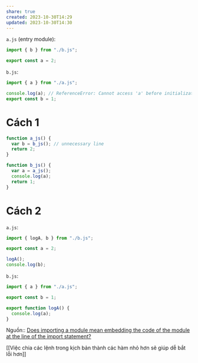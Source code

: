 ```yaml
---
share: true
created: 2023-10-30T14:29
updated: 2023-10-30T14:30
---
```

`a.js` (entry module):

```javascript
import { b } from "./b.js";

export const a = 2;
```

`b.js`:

```javascript
import { a } from "./a.js";

console.log(a); // ReferenceError: Cannot access 'a' before initialization
export const b = 1;
```

# Cách 1
```javascript
function a_js() {
  var b = b_js(); // unnecessary line
  return 2;
}

function b_js() {
  var a = a_js();
  console.log(a);
  return 1;
}
```
# Cách 2
`a.js`:
```javascript
import { logA, b } from "./b.js";

export const a = 2;

logA();
console.log(b);
```

`b.js`:
```javascript
import { a } from "./a.js";

export const b = 1;

export function logA() {
  console.log(a);
}
```

Nguồn:: [Does importing a module mean embedding the code of the module at the line of the import statement?](https://stackoverflow.com/q/76928950/3416774)

[[Việc chia các lệnh trong kịch bản thành các hàm nhỏ hơn sẽ giúp dễ bắt lỗi hơn]]
